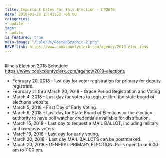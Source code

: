 ```yaml
---
title: Important Dates For This Election - UPDATE
date: 2018-01-28 15:41:00 -06:00
categories:
- update
tags:
- update
is featured: true
main-image: "/uploads/PastedGraphic-2.png"
RSVP-link: https://www.cookcountyclerk.com/agency/2018-elections
---
```


## 
Illinois Election 2018 Schedule
https://www.cookcountyclerk.com/agency/2018-elections  


* February 20, 2018 - last day for voter registration for primary for deputy registrars. 
* February 21 thru March 20, 2018 - Grace Period Registration and Voting 
* March 4, 2018 - Last day for voters to register thru the state board of elections website. 
* March 5, 2018 - First Day of Early Voting. 
* March 6, 2018 - Last day for State Board of Elections or the election authority to have poll watcher credentials available for distribution. 
* March 15, 2018 - Last day to request a MAIL BALLOT, including military and overseas voters. 
* March 19, 2018 - Last day for early voting. 
* March 20, 2018 - Last day MAIL BALLOTS can be postmarked. 
* March 20, 2018 - GENERAL PRIMARY ELECTION: Polls open from 6:00 am to 7:00 pm. 

